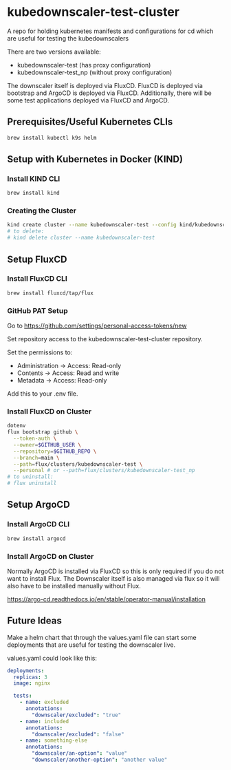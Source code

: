 # kubedownscaler-test-cluster

A repo for holding kubernetes manifests and configurations for cd which are useful for testing the kubedownscalers

There are two versions available:

- kubedownscaler-test (has proxy configuration)
- kubedownscaler-test_np (without proxy configuration)

The downscaler itself is deployed via FluxCD.
FluxCD is deployed via bootstrap and ArgoCD is deployed via FluxCD.
Additionally, there will be some test applications deployed via FluxCD and ArgoCD. <!--TODO-->

## Prerequisites/Useful Kubernetes CLIs

```bash
brew install kubectl k9s helm
```

## Setup with Kubernetes in Docker (KIND)

### Install KIND CLI

```bash
brew install kind
```

### Creating the Cluster

```bash
kind create cluster --name kubedownscaler-test --config kind/kubedownscaler-test/config.yaml # or kind/kubedownscaler-test_np/config.yaml
# to delete:
# kind delete cluster --name kubedownscaler-test
```

## Setup FluxCD

### Install FluxCD CLI

```bash
brew install fluxcd/tap/flux
```

### GitHub PAT Setup

Go to https://github.com/settings/personal-access-tokens/new

Set repository access to the kubedownscaler-test-cluster repository.

Set the permissions to:

- Administration -> Access: Read-only
- Contents -> Access: Read and write
- Metadata -> Access: Read-only

Add this to your .env file.

### Install FluxCD on Cluster

```bash
dotenv
flux bootstrap github \
  --token-auth \
  --owner=$GITHUB_USER \
  --repository=$GITHUB_REPO \
  --branch=main \
  --path=flux/clusters/kubedownscaler-test \
  --personal # or --path=flux/clusters/kubedownscaler-test_np
# to uninstall:
# flux uninstall
```

## Setup ArgoCD

### Install ArgoCD CLI

```bash
brew install argocd
```

### Install ArgoCD on Cluster

Normally ArgoCD is installed via FluxCD so this is only required if you do not want to install Flux.
The Downscaler itself is also managed via flux so it will also have to be installed manually without Flux.

https://argo-cd.readthedocs.io/en/stable/operator-manual/installation

## Future Ideas

Make a helm chart that through the values.yaml file can start some deployments that are useful for testing the downscaler live.

values.yaml could look like this:

```yaml
deployments:
  replicas: 3
  image: nginx

  tests:
    - name: excluded
      annotations:
        "downscaler/excluded": "true"
    - name: included
      annotations:
        "downscaler/excluded": "false"
    - name: something-else
      annotations:
        "downscaler/an-option": "value"
        "downscaler/another-option": "another value"
```
